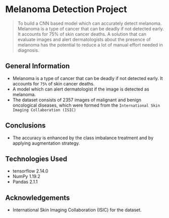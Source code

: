 # Melanoma Detection Project
> To build a CNN based model which can accurately detect melanoma. Melanoma is a type of cancer that can be deadly if not detected early. It accounts for 75% of skin cancer deaths. A solution that can evaluate images and alert dermatologists about the presence of melanoma has the potential to reduce a lot of manual effort needed in diagnosis.

## General Information
- Melanoma is a type of cancer that can be deadly if not detected early. It accounts for `75%` of skin cancer deaths.
- A model which can alert dermatologist if the image is detected as melanoma.
- The dataset consists of 2357 images of malignant and benign oncological diseases, which were formed from the `International Skin Imaging Collaboration (ISIC)`

## Conclusions
- The accuracy is enhanced by the class imbalance treatment and by applying augmentation strategy.

## Technologies Used
- tensorflow 2.14.0
- NumPy 1.19.2
- Pandas 2.1.1

## Acknowledgements
  - International Skin Imaging Collaboration (ISIC) for the dataset.
